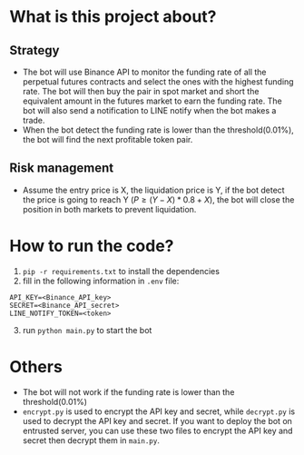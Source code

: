 # What is this project about?

## Strategy
- The bot will use Binance API to monitor the funding rate of all the perpetual futures contracts and select the ones with the highest funding rate. The bot will then buy the pair in spot market and short the equivalent amount in the futures market to earn the funding rate. The bot will also send a notification to LINE notify when the bot makes a trade.
- When the bot detect the funding rate is lower than the threshold(0.01%), the bot will find the next profitable token pair.

## Risk management
- Assume the entry price is X, the liquidation price is Y, if the bot detect the price is going to reach Y ($P\ge(Y-X)*0.8+X$), the bot will close the position in both markets to prevent liquidation.

# How to run the code?
1. `pip -r requirements.txt` to install the dependencies
2. fill in the following information in `.env` file:
```
API_KEY=<Binance_API_key>
SECRET=<Binance_API_secret>
LINE_NOTIFY_TOKEN=<token>
```
3. run `python main.py` to start the bot

# Others
- The bot will not work if the funding rate is lower than the threshold(0.01%)
- `encrypt.py` is used to encrypt the API key and secret, while `decrypt.py` is used to decrypt the API key and secret. If you want to deploy the bot on entrusted server, you can use these two files to encrypt the API key and secret then decrypt them in `main.py`.